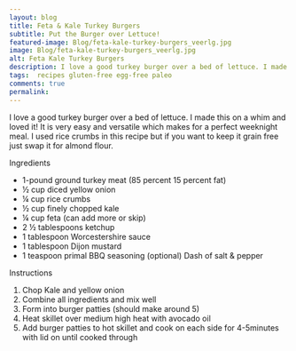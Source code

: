 ```yaml
---
layout: blog
title: Feta & Kale Turkey Burgers
subtitle: Put the Burger over Lettuce!
featured-image: Blog/feta-kale-turkey-burgers_veerlg.jpg
image: Blog/feta-kale-turkey-burgers_veerlg.jpg
alt: Feta Kale Turkey Burgers
description: I love a good turkey burger over a bed of lettuce. I made this on a whim and loved it! It is very easy and versatile which makes for a perfect weeknight meal. I used rice crumbs in this recipe but if you want to keep it grain free just swap it for almond flour.
tags:  recipes gluten-free egg-free paleo
comments: true
permalink:
---
```

I love a good turkey burger over a bed of lettuce. I made this on a whim and loved it! It is very easy and versatile which makes for a perfect weeknight meal. I used rice crumbs in this recipe but if you want to keep it grain free just swap it for almond flour.

Ingredients
* 1-pound ground turkey meat (85 percent 15 percent fat)
* ½ cup diced yellow onion
* ¼ cup rice crumbs
* ½ cup finely chopped kale
* ¼ cup feta (can add more or skip)
* 2 ½ tablespoons ketchup
* 1 tablespoon Worcestershire sauce
* 1 tablespoon Dijon mustard
* 1 teaspoon primal BBQ seasoning (optional)
Dash of salt & pepper

Instructions
1. Chop Kale and yellow onion
2. Combine all ingredients and mix well
3. Form into burger patties (should make around 5)
4. Heat skillet over medium high heat with avocado oil
5. Add burger patties to hot skillet and cook on each side for 4-5minutes with lid on until cooked through
